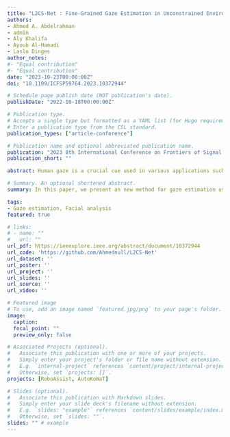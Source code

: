 ```yaml
---
title: "L2CS-Net : Fine-Grained Gaze Estimation in Unconstrained Environments"
authors:
- Ahmed A. Abdelrahman 
- admin
- Aly Khalifa
- Ayoub Al-Hamadi
- Laslo Dinges
author_notes:
#- "Equal contribution"
#- "Equal contribution"
date: "2023-10-23T00:00:00Z"
doi: "10.1109/ICFSP59764.2023.10372944"

# Schedule page publish date (NOT publication's date).
publishDate: "2022-10-18T00:00:00Z"

# Publication type.
# Accepts a single type but formatted as a YAML list (for Hugo requirements).
# Enter a publication type from the CSL standard.
publication_types: ["article-conference"]

# Publication name and optional abbreviated publication name.
publication: "2023 8th International Conference on Frontiers of Signal Processing (ICFSP)"
publication_short: ""

abstract: Human gaze is a crucial cue used in various applications such as human-robot interaction and virtual reality. Recently, convolution neural network (CNN) approaches have made notable progress in predicting gaze direction. The performance of existing appearance-based gaze methods remains unsatisfactory due to the uniqueness of eye appearance, lightning conditions, and the diversity of head pose and gaze directions. In this paper, we propose a novel multi-loss two-branch CNN architecture (L2CS-Net) to explicitly learn the discriminative features for each gaze angle by predicting each gaze angle using a separate fully connected layer and loss function. In addition, we introduce a new multi-loss gaze function that consists of combined classification and regression losses to further enhance the model performance. We perform gaze classification utilizing a softmax layer along with cross-entropy loss. To obtain fine-grained predictions, we calculate the expectation of the gaze-class probabilities followed by a Mean Squared Error (MSE) loss. We evaluated our model with two popular datasets collected with unconstrained settings. Our proposed model achieves state-of-the-art performance on the MPIIGaze and Gaze360 datasets, respectively. We make our code open source at https://github.com/Ahmednull/L2CS-Net.

# Summary. An optional shortened abstract.
summary: In this paper, we present an new method for gaze estimation using a multi loss approach.

tags:
- Gaze estimation, Facial analysis
featured: true

# links:
# - name: ""
#   url: ""
url_pdf: https://ieeexplore.ieee.org/abstract/document/10372944
url_code: 'https://github.com/Ahmednull/L2CS-Net'
url_dataset: ''
url_poster: ''
url_project: ''
url_slides: ''
url_source: ''
url_video: ''

# Featured image
# To use, add an image named `featured.jpg/png` to your page's folder. 
image:
  caption: 
  focal_point: ""
  preview_only: false

# Associated Projects (optional).
#   Associate this publication with one or more of your projects.
#   Simply enter your project's folder or file name without extension.
#   E.g. `internal-project` references `content/project/internal-project/index.md`.
#   Otherwise, set `projects: []`.
projects: [RoboAssist, AutoKoWaT]

# Slides (optional).
#   Associate this publication with Markdown slides.
#   Simply enter your slide deck's filename without extension.
#   E.g. `slides: "example"` references `content/slides/example/index.md`.
#   Otherwise, set `slides: ""`.
slides: "" # example
---
```

